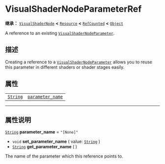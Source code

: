 <!-- ⚠ 请勿编辑本文件 ⚠ -->
<!-- 本文档使用脚本从 WeDot 引擎源码仓库生成。 -->
<!-- 生成脚本：https://github.com/WeDot-Engine/WeDot/tree/master/doc/tools/make_md.py； -->
<!-- 原文件：https://github.com/WeDot-Engine/WeDot/tree/master/doc/classes/VisualShaderNodeParameterRef.xml。 -->

<div id="_class_visualshadernodeparameterref"></div>

# VisualShaderNodeParameterRef

**继承：** [`VisualShaderNode`](class_visualshadernode.md) **<** [`Resource`](class_resource.md) **<** [`RefCounted`](class_refcounted.md) **<** [`Object`](class_object.md)

A reference to an existing [`VisualShaderNodeParameter`](class_visualshadernodeparameter.md).

## 描述

Creating a reference to a [`VisualShaderNodeParameter`](class_visualshadernodeparameter.md) allows you to reuse this parameter in different shaders or shader stages easily.

## 属性

|||
|:-:|:--|
| [`String`](class_string.md) | [`parameter_name`](class_visualshadernodeparameterref.md#class_visualshadernodeparameterref_property_parameter_name) | ``"[None]"`` |

<!-- rst-class:: classref-section-separator -->

---

## 属性说明

<div id="_class_visualshadernodeparameterref_property_parameter_name"></div>

[`String`](class_string.md) **parameter_name** = ``"[None]"`` <div id="class_visualshadernodeparameterref_property_parameter_name"></div>

- `void` **set_parameter_name** ( value: [`String`](class_string.md) )
- [`String`](class_string.md) **get_parameter_name** ( )

The name of the parameter which this reference points to.

[^virtual]: 本方法通常需要用户覆盖才能生效。
[^const]: 本方法无副作用，不会修改该实例的任何成员变量。
[^vararg]: 本方法除了能接受在此处描述的参数外，还能够继续接受任意数量的参数。
[^constructor]: 本方法用于构造某个类型。
[^static]: 调用本方法无需实例，可直接使用类名进行调用。
[^operator]: 本方法描述的是使用本类型作为左操作数的有效运算符。
[^bitfield]: 这个值是由下列位标志构成位掩码的整数。
[^void]: 无返回值。

